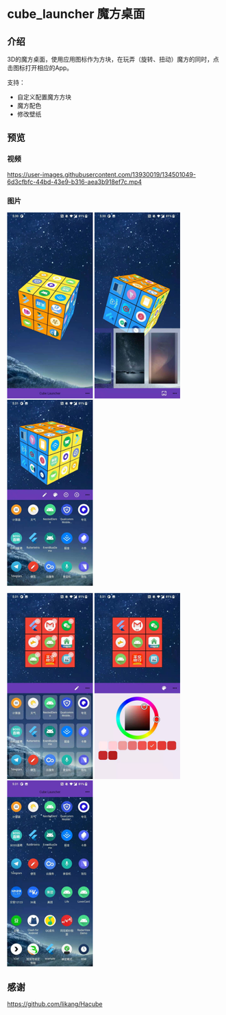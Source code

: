 # cube_launcher 魔方桌面

## 介绍

3D的魔方桌面，使用应用图标作为方块，在玩弄（旋转、扭动）魔方的同时，点击图标打开相应的App。

支持：  

* 自定义配置魔方方块
* 魔方配色 
* 修改壁纸

## 预览

### 视频

https://user-images.githubusercontent.com/13930019/134501049-6d3cfbfc-44bd-43e9-b316-aea3b918ef7c.mp4

### 图片

<img src="preview/preview_1.jpg" width="200">  <img src="preview/preview_2.jpg" width="200"> <img src="preview/preview_3.jpg" width="200">

<img src="preview/preview_4.jpg" width="200">  <img src="preview/preview_5.jpg" width="200"> <img src="preview/preview_6.jpg" width="200">

## 感谢

https://github.com/likang/Hacube